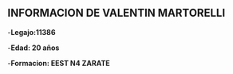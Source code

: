 
## INFORMACION DE VALENTIN MARTORELLI

-**Legajo:11386**

-**Edad: 20 años**

-**Formacion: EEST N4 ZARATE**


